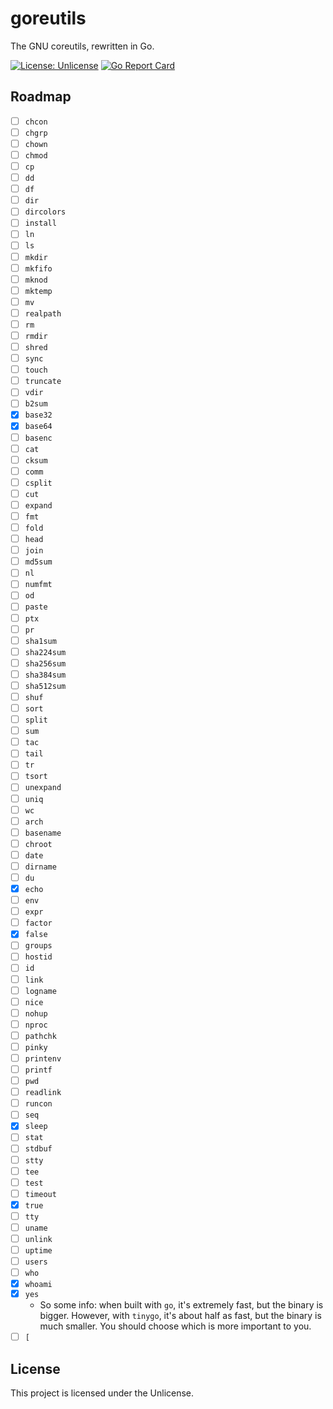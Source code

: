 # goreutils

The GNU coreutils, rewritten in Go.

[![License: Unlicense](https://img.shields.io/badge/license-unlicense-blue.svg)](./LICENSE)
[![Go Report Card](https://goreportcard.com/badge/codeberg.org/goreutils/goreutils)](https://goreportcard.com/report/codeberg.org/goreutils/goreutils)

## Roadmap

* [ ] `chcon`
* [ ] `chgrp`
* [ ] `chown`
* [ ] `chmod`
* [ ] `cp`
* [ ] `dd`
* [ ] `df`
* [ ] `dir`
* [ ] `dircolors`
* [ ] `install`
* [ ] `ln`
* [ ] `ls`
* [ ] `mkdir`
* [ ] `mkfifo`
* [ ] `mknod`
* [ ] `mktemp`
* [ ] `mv`
* [ ] `realpath`
* [ ] `rm`
* [ ] `rmdir`
* [ ] `shred`
* [ ] `sync`
* [ ] `touch`
* [ ] `truncate`
* [ ] `vdir`
* [ ] `b2sum`
* [x] `base32`
* [x] `base64`
* [ ] `basenc`
* [ ] `cat`
* [ ] `cksum`
* [ ] `comm`
* [ ] `csplit`
* [ ] `cut`
* [ ] `expand`
* [ ] `fmt`
* [ ] `fold`
* [ ] `head`
* [ ] `join`
* [ ] `md5sum`
* [ ] `nl`
* [ ] `numfmt`
* [ ] `od`
* [ ] `paste`
* [ ] `ptx`
* [ ] `pr`
* [ ] `sha1sum`
* [ ] `sha224sum`
* [ ] `sha256sum`
* [ ] `sha384sum`
* [ ] `sha512sum`
* [ ] `shuf`
* [ ] `sort`
* [ ] `split`
* [ ] `sum`
* [ ] `tac`
* [ ] `tail`
* [ ] `tr`
* [ ] `tsort`
* [ ] `unexpand`
* [ ] `uniq`
* [ ] `wc`
* [ ] `arch`
* [ ] `basename`
* [ ] `chroot`
* [ ] `date`
* [ ] `dirname`
* [ ] `du`
* [x] `echo`
* [ ] `env`
* [ ] `expr`
* [ ] `factor`
* [x] `false`
* [ ] `groups`
* [ ] `hostid`
* [ ] `id`
* [ ] `link`
* [ ] `logname`
* [ ] `nice`
* [ ] `nohup`
* [ ] `nproc`
* [ ] `pathchk`
* [ ] `pinky`
* [ ] `printenv`
* [ ] `printf`
* [ ] `pwd`
* [ ] `readlink`
* [ ] `runcon`
* [ ] `seq`
* [x] `sleep`
* [ ] `stat`
* [ ] `stdbuf`
* [ ] `stty`
* [ ] `tee`
* [ ] `test`
* [ ] `timeout`
* [x] `true`
* [ ] `tty`
* [ ] `uname`
* [ ] `unlink`
* [ ] `uptime`
* [ ] `users`
* [ ] `who`
* [x] `whoami`
* [x] `yes`
  * So some info: when built with `go`, it's extremely fast, but the binary is
    bigger. However, with `tinygo`, it's about half as fast, but the binary is
    much smaller. You should choose which is more important to you.
* [ ] `[`

## License

This project is licensed under the Unlicense.
